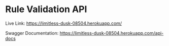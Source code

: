 # Rule Validation API

Live Link: https://limitless-dusk-08504.herokuapp.com/

Swagger Documentation: https://limitless-dusk-08504.herokuapp.com/api-docs